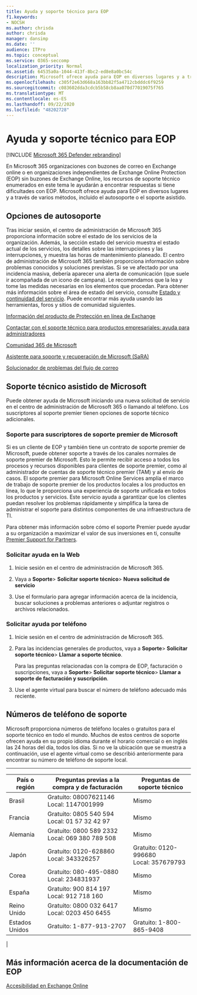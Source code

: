 ```yaml
---
title: Ayuda y soporte técnico para EOP
f1.keywords:
- NOCSH
ms.author: chrisda
author: chrisda
manager: dansimp
ms.date: ''
audience: ITPro
ms.topic: conceptual
ms.service: O365-seccomp
localization_priority: Normal
ms.assetid: 64535a0a-1044-413f-8bc2-ed8e8a0bc54c
description: Microsoft ofrece ayuda para EOP en diversos lugares y a través de varios métodos, incluido el autosoporte o el soporte asistido.
ms.openlocfilehash: c305f2e63d668a163bb82f5a4712cbdddc6f9259
ms.sourcegitcommit: c083602dda3cdcb5b58cb8aa070d77019075f765
ms.translationtype: MT
ms.contentlocale: es-ES
ms.lasthandoff: 09/22/2020
ms.locfileid: "48202728"
---
```

# <a name="help-and-support-for-eop"></a>Ayuda y soporte técnico para EOP

[!INCLUDE [Microsoft 365 Defender rebranding](../includes/microsoft-defender-for-office.md)]


En Microsoft 365 organizaciones con buzones de correo en Exchange online o en organizaciones independientes de Exchange Online Protection (EOP) sin buzones de Exchange Online, los recursos de soporte técnico enumerados en este tema le ayudarán a encontrar respuestas si tiene dificultades con EOP. Microsoft ofrece ayuda para EOP en diversos lugares y a través de varios métodos, incluido el autosoporte o el soporte asistido.

## <a name="self-support-options"></a>Opciones de autosoporte

Tras iniciar sesión, el centro de administración de Microsoft 365 proporciona información sobre el estado de los servicios de la organización. Además, la sección estado del servicio muestra el estado actual de los servicios, los detalles sobre las interrupciones y las interrupciones, y muestra las horas de mantenimiento planeado. El centro de administración de Microsoft 365 también proporciona información sobre problemas conocidos y soluciones previstas. Si se ve afectado por una incidencia masiva, debería aparecer una alerta de comunicación (que suele ir acompañada de un icono de campana). Le recomendamos que la lea y tome las medidas necesarias en los elementos que procedan. Para obtener más información sobre el área de estado del servicio, consulte [Estado y continuidad del servicio](https://docs.microsoft.com/office365/servicedescriptions/office-365-platform-service-description/service-health-and-continuity). Puede encontrar más ayuda usando las herramientas, foros y sitios de comunidad siguientes.

[Información del producto de Protección en línea de Exchange](https://products.office.com/exchange/exchange-email-security-spam-protection)

[Contactar con el soporte técnico para productos empresariales: ayuda para administradores](https://docs.microsoft.com/microsoft-365/admin/contact-support-for-business-products)

[Comunidad 365 de Microsoft](https://techcommunity.microsoft.com/t5/Office-365/ct-p/Office365)

[Asistente para soporte y recuperación de Microsoft (SaRA)](https://support.microsoft.com/office/e90bb691-c2a7-4697-a94f-88836856c72f)

[Solucionador de problemas del flujo de correo](https://aka.ms/FixEmail)

## <a name="assisted-support-from-microsoft"></a>Soporte técnico asistido de Microsoft

Puede obtener ayuda de Microsoft iniciando una nueva solicitud de servicio en el centro de administración de Microsoft 365 o llamando al teléfono. Los suscriptores al soporte premier tienen opciones de soporte técnico adicionales.

### <a name="support-for-microsoft-premier-support-subscribers"></a>Soporte para suscriptores de soporte premier de Microsoft

Si es un cliente de EOP y también tiene un contrato de soporte premier de Microsoft, puede obtener soporte a través de los canales normales de soporte premier de Microsoft. Esto le permite recibir acceso a todos los procesos y recursos disponibles para clientes de soporte premier, como al administrador de cuentas de soporte técnico premier (TAM) y al envío de casos. El soporte premier para Microsoft Online Services amplía el marco de trabajo de soporte premier de los productos locales a los productos en línea, lo que le proporciona una experiencia de soporte unificada en todos los productos y servicios. Este servicio ayuda a garantizar que los clientes puedan resolver los problemas rápidamente y simplifica la tarea de administrar el soporte para distintos componentes de una infraestructura de TI.

Para obtener más información sobre cómo el soporte Premier puede ayudar a su organización a maximizar el valor de sus inversiones en ti, consulte [Premier Support for Partners](https://partner.microsoft.com/support/microsoft-services-premier-support).

### <a name="ask-for-help-on-the-web"></a>Solicitar ayuda en la Web

1. Inicie sesión en el centro de administración de Microsoft 365.

2. Vaya a **Soporte**\> **Solicitar soporte técnico**\> **Nueva solicitud de servicio**

3. Use el formulario para agregar información acerca de la incidencia, buscar soluciones a problemas anteriores o adjuntar registros o archivos relacionados.

### <a name="ask-for-help-on-the-telephone"></a>Solicitar ayuda por teléfono

1. Inicie sesión en el centro de administración de Microsoft 365.

2. Para las incidencias generales de productos, vaya a **Soporte**\> **Solicitar soporte técnico**\> **Llamar a soporte técnico**.

   Para las preguntas relacionadas con la compra de EOP, facturación o suscripciones, vaya a **Soporte**\> **Solicitar soporte técnico**\> **Llamar a soporte de facturación y suscripción**.

3. Use el agente virtual para buscar el número de teléfono adecuado más reciente.

## <a name="support-telephone-numbers"></a>Números de teléfono de soporte

Microsoft proporciona números de teléfono locales o gratuitos para el soporte técnico en todo el mundo. Muchos de estos centros de soporte ofrecen ayuda en su propio idioma durante el horario comercial o en inglés las 24 horas del día, todos los días. Si no ve la ubicación que se muestra a continuación, use el agente virtual como se describió anteriormente para encontrar su número de teléfono de soporte local.

****

|País o región|Preguntas previas a la compra y de facturación|Preguntas de soporte técnico|
|---|---|---|
|Brasil|Gratuito: 08007621146 <br/> Local: 1147001999|Mismo|
|Francia|Gratuito: 0805 540 594 <br/> Local: 01 57 32 42 97|Mismo|
|Alemania|Gratuito: 0800 589 2332 <br/>  Local: 069 380 789 508|Mismo|
|Japón|Gratuito: 0120-628860 <br/> Local: 343326257|Gratuito: 0120-996680 <br/> Local: 357679793|
|Corea|Gratuito: 080-495-0880 <br/> Local: 234831937|Mismo|
|España|Gratuito: 900 814 197 <br/> Local: 912 718 160|Mismo|
|Reino Unido|Gratuito: 0800 032 6417 <br/> Local: 0203 450 6455|Mismo|
|Estados Unidos|Gratuito: 1-877-913-2707|Gratuito: 1-800-865-9408|
|

## <a name="for-more-information-about-eop-documentation"></a>Más información acerca de la documentación de EOP

[Accesibilidad en Exchange Online](https://docs.microsoft.com/Exchange/accessibility/accessibility)
